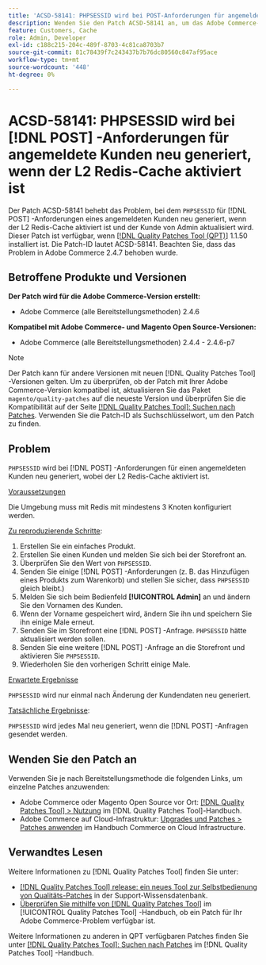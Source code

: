```yaml
---
title: 'ACSD-58141: PHPSESSID wird bei POST-Anforderungen für angemeldete Kunden mit aktiviertem L2 Redis-Cache neu generiert'
description: Wenden Sie den Patch ACSD-58141 an, um das Adobe Commerce-Problem zu beheben, bei dem "PHPSESSID"bei POST-Anforderungen im Storefront-Bereich für einen angemeldeten Kunden mit L2 Redis-Cache neu generiert und der Kunde von Admin aktualisiert wird.
feature: Customers, Cache
role: Admin, Developer
exl-id: c188c215-204c-489f-8703-4c81ca8703b7
source-git-commit: 81c78439f7c243437b7b76dc80560c847af95ace
workflow-type: tm+mt
source-wordcount: '448'
ht-degree: 0%

---
```


# ACSD-58141: PHPSESSID wird bei [!DNL POST] -Anforderungen für angemeldete Kunden neu generiert, wenn der L2 Redis-Cache aktiviert ist

Der Patch ACSD-58141 behebt das Problem, bei dem `PHPSESSID` für [!DNL POST] -Anforderungen eines angemeldeten Kunden neu generiert, wenn der L2 Redis-Cache aktiviert ist und der Kunde von Admin aktualisiert wird. Dieser Patch ist verfügbar, wenn [[!DNL Quality Patches Tool (QPT)]](https://experienceleague.adobe.com/en/docs/commerce-knowledge-base/kb/announcements/commerce-announcements/magento-quality-patches-released-new-tool-to-self-serve-quality-patches) 1.1.50 installiert ist. Die Patch-ID lautet ACSD-58141. Beachten Sie, dass das Problem in Adobe Commerce 2.4.7 behoben wurde.

## Betroffene Produkte und Versionen

**Der Patch wird für die Adobe Commerce-Version erstellt:**

* Adobe Commerce (alle Bereitstellungsmethoden) 2.4.6

**Kompatibel mit Adobe Commerce- und Magento Open Source-Versionen:**

* Adobe Commerce (alle Bereitstellungsmethoden) 2.4.4 - 2.4.6-p7

>[!NOTE]
>
>Der Patch kann für andere Versionen mit neuen [!DNL Quality Patches Tool] -Versionen gelten. Um zu überprüfen, ob der Patch mit Ihrer Adobe Commerce-Version kompatibel ist, aktualisieren Sie das Paket `magento/quality-patches` auf die neueste Version und überprüfen Sie die Kompatibilität auf der Seite [[!DNL Quality Patches Tool]: Suchen nach Patches](https://experienceleague.adobe.com/tools/commerce-quality-patches/index.html). Verwenden Sie die Patch-ID als Suchschlüsselwort, um den Patch zu finden.

## Problem

`PHPSESSID` wird bei [!DNL POST] -Anforderungen für einen angemeldeten Kunden neu generiert, wobei der L2 Redis-Cache aktiviert ist.

<u>Voraussetzungen</u>

Die Umgebung muss mit Redis mit mindestens 3 Knoten konfiguriert werden.

<u>Zu reproduzierende Schritte</u>:

1. Erstellen Sie ein einfaches Produkt.
1. Erstellen Sie einen Kunden und melden Sie sich bei der Storefront an.
1. Überprüfen Sie den Wert von `PHPSESSID`.
1. Senden Sie einige [!DNL POST] -Anforderungen (z. B. das Hinzufügen eines Produkts zum Warenkorb) und stellen Sie sicher, dass `PHPSESSID` gleich bleibt.)
1. Melden Sie sich beim Bedienfeld **[!UICONTROL Admin]** an und ändern Sie den Vornamen des Kunden.
1. Wenn der Vorname gespeichert wird, ändern Sie ihn und speichern Sie ihn einige Male erneut.
1. Senden Sie im Storefront eine [!DNL POST] -Anfrage. `PHPSESSID` hätte aktualisiert werden sollen.
1. Senden Sie eine weitere [!DNL POST] -Anfrage an die Storefront und aktivieren Sie `PHPSESSID`.
1. Wiederholen Sie den vorherigen Schritt einige Male.

<u>Erwartete Ergebnisse</u>

`PHPSESSID` wird nur einmal nach Änderung der Kundendaten neu generiert.

<u>Tatsächliche Ergebnisse</u>:

`PHPSESSID` wird jedes Mal neu generiert, wenn die [!DNL POST] -Anfragen gesendet werden.

## Wenden Sie den Patch an

Verwenden Sie je nach Bereitstellungsmethode die folgenden Links, um einzelne Patches anzuwenden:

* Adobe Commerce oder Magento Open Source vor Ort: [[!DNL Quality Patches Tool] > Nutzung](/help/tools/quality-patches-tool/usage.md) im [!DNL Quality Patches Tool]-Handbuch.
* Adobe Commerce auf Cloud-Infrastruktur: [Upgrades und Patches > Patches anwenden](https://experienceleague.adobe.com/docs/commerce-cloud-service/user-guide/develop/upgrade/apply-patches.html) im Handbuch Commerce on Cloud Infrastructure.

## Verwandtes Lesen

Weitere Informationen zu [!DNL Quality Patches Tool] finden Sie unter:

* [[!DNL Quality Patches Tool] release: ein neues Tool zur Selbstbedienung von Qualitäts-Patches](https://experienceleague.adobe.com/en/docs/commerce-knowledge-base/kb/announcements/commerce-announcements/magento-quality-patches-released-new-tool-to-self-serve-quality-patches) in der Support-Wissensdatenbank.
* [Überprüfen Sie mithilfe von  [!DNL Quality Patches Tool]](/help/tools/quality-patches-tool/patches-available-in-qpt/check-patch-for-magento-issue-with-magento-quality-patches.md) im [!UICONTROL Quality Patches Tool] -Handbuch, ob ein Patch für Ihr Adobe Commerce-Problem verfügbar ist.


Weitere Informationen zu anderen in QPT verfügbaren Patches finden Sie unter [[!DNL Quality Patches Tool]: Suchen nach Patches](https://experienceleague.adobe.com/tools/commerce-quality-patches/index.html) im [!DNL Quality Patches Tool] -Handbuch.
